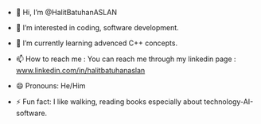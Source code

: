 - 👋 Hi, I’m @HalitBatuhanASLAN

- 👀 I’m interested in coding, software development.

- 🌱 I’m currently learning advenced C++ concepts. 

- 📫 How to reach me : You can reach me through my linkedin page : www.linkedin.com/in/halitbatuhanaslan

- 😄 Pronouns: He/Him

- ⚡ Fun fact: I like walking, reading books especially about technology-AI-software.
